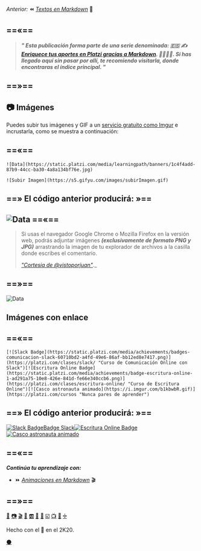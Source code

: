 
_Anterior:_ ⏪ [_Textos en Markdown_](https://platzi.com/comunidad/textos-en-markdown)  📖


==«==
---
 
 
> _**" Esta publicación forma parte de una serie denominada: 🇪🇸 ✍️ [Enriquece tus aportes en Platzi gracias a Markdown](https://platzi.com/blog/enriquece-tus-aportes-en-platzi-gracias-a-markdown/). 👨‍🎨👩‍🎨. Si has llegado aquí sin pasar por allí, te recomiendo visitarla, donde encontraras el índice principal. "**_


==»==
---

## 📷 Imágenes

Puedes subir tus imágenes y GIF a un [servicio gratuito como Imgur](https://imgur.com) e incrustarla, como se muestra a continuación: 

==«==
---

`![Data](https://static.platzi.com/media/learningpath/banners/1c4f4add-87b9-44cc-ba30-4a8a134bf76e.jpg)`

`![Subir Imagen](https://s5.gifyu.com/images/subirImagen.gif)`

==» El código anterior producirá: »==
---

 ![Data](https://static.platzi.com/media/learningpath/banners/1c4f4add-87b9-44cc-ba30-4a8a134bf76e.jpg)
==«==
---
>Si usas el navegador Google Chrome o Mozilla Firefox en la versión web, podrás adjuntar imágenes **_(exclusivamente de formato PNG y JPG)_** arrastrando la imagen de tu explorador de archivos a la casilla donde escribes el comentario. 
>
> [_"Cortesia de @vistoporjuan"_](https://platzi.com/comunidad/como-agrego-imagenes-en-los-comentarios/ "Yo ni le pregunte si podia incluirla aquí pero como la idea es construir sobre el conocimiento ya existente y no inventar la rueda todos los dias aquí esta - ve y dejale un like - y uno a mi también que tu dedo no se va a partir 😆 ")._

==»==
---
  
 ![Data](https://s5.gifyu.com/images/subirImagen.gif)


## Imágenes con enlace

==«==
---

`[![Slack Badge](https://static.platzi.com/media/achievements/badges-comunicacion-slack-60710bd2-a4fd-49e6-86af-bb12ed8e7417.png)](https://platzi.com/clases/slack/ "Curso de Comunicación Online con Slack")[![Escritura Online Badge](https://static.platzi.com/media/achievements/badge-escritura-online-1-ad291a75-10e8-426e-841d-fe66e340ccb6.png)](https://platzi.com/clases/escritura-online/ "Curso de Escritura Online")[![Casco astronauta animado](https://i.imgur.com/b1kbwbR.gif)](https://platzi.com/cursos "Nunca pares de aprender")`


==» El código anterior producirá: »==
---


[![Slack BadgeBadge Slack](https://static.platzi.com/media/achievements/badges-comunicacion-slack-60710bd2-a4fd-49e6-86af-bb12ed8e7417.png)](https://platzi.com/clases/slack/ "Curso de Comunicación Online con Slack")[![Escritura Online Badge](https://static.platzi.com/media/achievements/badge-escritura-online-1-ad291a75-10e8-426e-841d-fe66e340ccb6.png)](https://platzi.com/clases/escritura-online/ "Curso de Escritura Online")[![Casco astronauta animado](https://i.imgur.com/b1kbwbR.gif)](https://platzi.com/cursos "Nunca pares de aprender")


==«==
---

**_Continúa tu aprendizaje con:_**

* ⏩ _[Animaciones en Markdown](https://platzi.com/comunidad/animaciones-en-markdown)_ 🎬

==»==
---

[📖](https://platzi.com/comunidad/textos-en-markdown/ "Textos en Markdown")  [📷](https://platzi.com/comunidad/imagenes-en-markdown/ "Imágenes en Markdown") [🎬](https://platzi.com/comunidad/animaciones-en-markdown/ "Animaciones en Markdown") [🍕](https://platzi.com/comunidad/emojis-en-markdown/ "Emojis en Markdown") [🆎](https://platzi.com/comunidad/variables-en-markdown/ "Variables en Markdown") [🔲](https://platzi.com/comunidad/botones-en-markdown/ "Botones en Markdown")  [🌈](https://platzi.com/comunidad/colores-en-markdown/ "Colores en Markdown")  [☑️](https://platzi.com/comunidad/listas-y-tablas-en-markdown/ "Listas y Tablas en Markdown")  [📺](https://platzi.com/comunidad/videos-de-youtube-y-vimeo-en-markdown/ "Videos de Youtube y Vimeo en Markdown")  [🔣](https://platzi.com/comunidad/ascii-art-en-markdown/ "ASCII Art en Markdown")  [➗](https://platzi.com/comunidad/bonus-formulas-matematicas-en-markdown "Bonus: Fórmulas matemáticas en Markdown")


Hecho con el 💚 en el 2K20. 

[⚫](https://drive.google.com/file/d/1x6TACRmABiGQdZbztIdMi73wMINwOta5/view?usp=sharing  "Código fuente de esta página")
